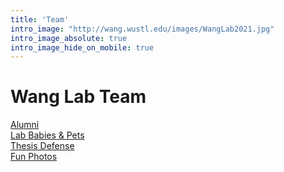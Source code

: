 ```yaml
---
title: 'Team'
intro_image: "http://wang.wustl.edu/images/WangLab2021.jpg"
intro_image_absolute: true
intro_image_hide_on_mobile: true
---
```


# Wang Lab Team

[Alumni](/alumni/)  
[Lab Babies & Pets](/babies-pets/)  
[Thesis Defense](/thesis-defense/)  
[Fun Photos](/fun-photos/)